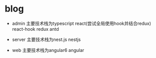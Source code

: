 # blog

- admin 
主要技术栈为typescript react(尝试全局使用hook并结合redux)
react-hook redux antd 

- server
主要技术栈为nest.js
nestjs

- web
主要技术栈为angular6
angular
